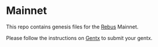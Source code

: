 
# Mainnet

This repo contains genesis files for the [Rebus](https://github.com/rebuschain/rebus.core) Mainnet.

Please follow the instructions on [Gentx](reb_1111-1/gentx.md) to submit your gentx.
